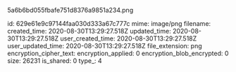 5a6b6bd055fbafe751d8376a9851a234.png

id: 629e61e9c97144faa030d333a67c777c
mime: image/png
filename: 
created_time: 2020-08-30T13:29:27.518Z
updated_time: 2020-08-30T13:29:27.518Z
user_created_time: 2020-08-30T13:29:27.518Z
user_updated_time: 2020-08-30T13:29:27.518Z
file_extension: png
encryption_cipher_text: 
encryption_applied: 0
encryption_blob_encrypted: 0
size: 26231
is_shared: 0
type_: 4